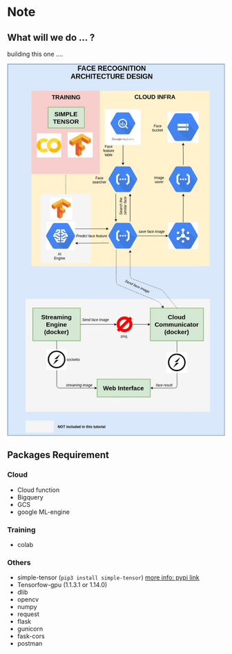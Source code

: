 # Note
## What will we do ... ?
building this one ....  

![](assets/face_infra.jpg)


## Packages Requirement
### Cloud
- Cloud function
- Bigquery
- GCS
- google ML-engine

### Training
- colab

### Others
- simple-tensor (`pip3 install simple-tensor`) [more info: pypi link](https://pypi.org/project/simple-tensor/)
- Tensorfow-gpu (1.1.3.1 or 1.14.0)
- dlib
- opencv
- numpy
- request
- flask
- gunicorn
- fask-cors
- postman 